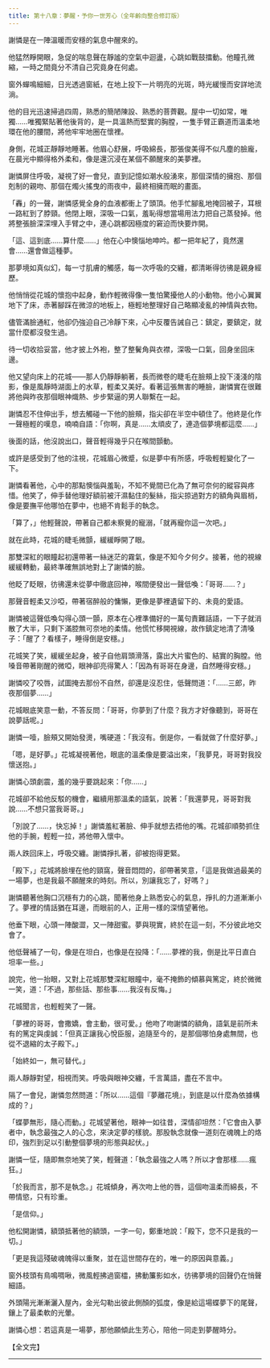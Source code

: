 ```yaml
---
title: 第十八章：夢醒・予你一世芳心（全年齡向整合修訂版）
---
```


謝憐是在一陣溫暖而安穩的氣息中醒來的。

他猛然睜開眼，急促的喘息聲在靜謐的空氣中迴盪，心跳如戰鼓擂動。他瞳孔微縮，一時之間竟分不清自己究竟身在何處。

窗外蟬鳴細細，日光透過窗紙，在地上投下一片明亮的光斑，時光緩慢而安詳地流淌。

他的目光迅速掃過四周，熟悉的簡陋陳設、熟悉的菩薺觀。屋中一切如常，唯獨……唯獨緊貼著他後背的，是一具溫熱而堅實的胸膛，一隻手臂正霸道而溫柔地環在他的腰間，將他牢牢地圈在懷裡。

身側，花城正靜靜地睡著。他眉心舒展，呼吸綿長，那張俊美得不似凡塵的臉龐，在晨光中顯得格外柔和，像是還沉浸在某個不願醒來的美夢裡。

謝憐屏住呼吸，凝視了好一會兒，直到記憶如潮水般湧來，那個深情的擁抱、那個剋制的親吻、那個在燭火搖曳的雨夜中，最終相擁而眠的畫面。

「轟」的一聲，謝憐感覺全身的血液都衝上了頭頂。他手忙腳亂地掩回被子，耳根一路紅到了脖頸。他閉上眼，深吸一口氣，羞恥得想當場用法力把自己蒸發掉。他將整張臉深深埋入手臂之中，連心跳都因極度的窘迫而快要炸開。

「這、這到底……算什麼……」他在心中懊惱地呻吟。都一把年紀了，竟然還會……還會做這種夢。

那夢境如真似幻，每一寸肌膚的觸感，每一次呼吸的交纏，都清晰得彷彿是親身經歷。

他悄悄從花城的懷抱中起身，動作輕微得像一隻怕驚擾他人的小動物。他小心翼翼地下了床，赤著腳踩在微涼的地板上，極輕地整理好自己略顯凌亂的神情與衣物。

儘管滿臉通紅，他卻仍強迫自己冷靜下來，心中反覆告誡自己：鎮定，要鎮定，就當什麼都沒發生過。

待一切收拾妥當，他才披上外袍，整了整鬢角與衣襟，深吸一口氣，回身坐回床邊。

他又望向床上的花城——那人仍靜靜躺著，長而微卷的睫毛在臉頰上投下淺淺的陰影，像是風靜時湖面上的水草，輕柔又美好。看著這張無害的睡臉，謝憐實在很難將他與昨夜那個眼神熾熱、步步緊逼的男人聯繫在一起。

謝憐忍不住伸出手，想去觸碰一下他的臉頰，指尖卻在半空中頓住了。他終是化作一聲極輕的嘆息，喃喃自語：「你啊，真是……太頑皮了，連造個夢境都這麼……」

後面的話，他沒說出口，聲音輕得幾乎只在喉間顫動。

或許是感受到了他的注視，花城眉心微蹙，似是夢中有所感，呼吸輕輕變化了一下。

謝憐看著他，心中的那點懊惱與羞恥，不知不覺間已化為了無可奈何的縱容與疼惜。他笑了，伸手替他理好額前被汗濕黏住的髮絲，指尖掠過對方的額角與眉梢，像是要撫平他哪怕在夢中，也絕不肯鬆手的執念。

「算了，」他輕聲說，帶著自己都未察覺的寵溺，「就再寵你這一次吧。」

就在此時，花城的睫毛微顫，緩緩睜開了眼。

那雙深紅的眼瞳起初還帶著一絲迷茫的霧氣，像是不知今夕何夕。接著，他的視線緩緩轉動，最終準確無誤地對上了謝憐的臉。

他眨了眨眼，彷彿還未從夢中徹底回神，喉間便發出一聲低喚：「哥哥……？」

那聲音輕柔又沙啞，帶著宿醉般的慵懶，更像是夢裡遺留下的、未竟的愛語。

謝憐被這聲低喚勾得心頭一顫，原本在心裡準備好的一萬句責難話語，一下子就消散了大半，只剩下滿腔無可奈地的柔情。他慌忙移開視線，故作鎮定地清了清嗓子：「醒了？看樣子，睡得倒是安穩。」

花城笑了笑，緩緩坐起身，被子自他肩頭滑落，露出大片蜜色的、結實的胸膛。他嗓音帶著剛醒的微啞，眼神卻亮得驚人：「因為有哥哥在身邊，自然睡得安穩。」

謝憐咬了咬唇，試圖掩去那份不自然，卻還是沒忍住，低聲問道：「……三郎，昨夜那個夢……」

花城眼底笑意一動，不答反問：「哥哥，你夢到了什麼？我方才好像聽到，哥哥在說夢話呢。」

謝憐一噎，臉頰又開始發燙，嘴硬道：「我沒有。倒是你，一看就做了什麼好夢。」

「嗯，是好夢。」花城凝視著他，眼底的溫柔像是要溢出來，「我夢見，哥哥對我投懷送抱。」

謝憐心頭劇震，羞的幾乎要跳起來：「你……」

花城卻不給他反駁的機會，繼續用那溫柔的語氣，說著：「我還夢見，哥哥對我說……不想只當我哥哥。」

「別說了……，快忘掉！」謝憐羞紅著臉、伸手就想去捂他的嘴。花城卻順勢抓住他的手腕，輕輕一拉，將他帶入懷中。

兩人跌回床上，呼吸交纏。謝憐掙扎著，卻被抱得更緊。

「殿下，」花城將臉埋在他的頸窩，聲音悶悶的，卻帶著笑意，「這是我做過最美的一場夢，也是我最不願醒來的時刻。所以，別讓我忘了，好嗎？」

謝憐聽著他胸口沉穩有力的心跳，聞著他身上熟悉安心的氣息，掙扎的力道漸漸小了。夢裡的情話猶在耳邊，而眼前的人，正用一樣的深情望著他。

他垂下眼，心頭一陣酸澀，又一陣甜蜜。夢與現實，終於在這一刻，不分彼此地交會了。

他低聲補了一句，像是在坦白，也像是在投降：「……夢裡的我，倒是比平日直白坦率一些。」

說完，他一抬眼，又對上花城那雙深紅眼瞳中，毫不掩飾的傾慕與篤定，終於微微一笑，道：「不過，那些話、那些事……我沒有反悔。」

花城聞言，也輕輕笑了一聲。

「夢裡的哥哥，會撒嬌，會主動，很可愛。」他吻了吻謝憐的額角，語氣是前所未有的篤定與虔誠：「但真正讓我心悅臣服，追隨至今的，是那個哪怕身處無間，也從不退縮的太子殿下。」

「始終如一，無可替代。」

兩人靜靜對望，相視而笑。呼吸與眼神交纏，千言萬語，盡在不言中。

隔了一會兒，謝憐忽然問道：「所以……這個『夢離花境』，到底是以什麼為依據構成的？」

「蝶夢無形，隨心而動。」花城望著他，眼神一如往昔，深情卻坦然：「它會由入夢者中，執念最強之人的心念，來決定夢的樣貌。那股執念就像一道刻在魂魄上的烙印，強烈到足以引動整個夢境的形態與起伏。」

謝憐一怔，隨即無奈地笑了笑，輕聲道：「執念最強之人嗎？所以才會那樣……瘋狂。」

「於我而言，那不是執念。」花城傾身，再次吻上他的唇，這個吻溫柔而綿長，不帶情慾，只有珍重。

「是信仰。」

他松開謝憐，額頭抵著他的額頭，一字一句，鄭重地說：「殿下，您不只是我的一切。」

「更是我這殘破魂魄得以重聚，並在這世間存在的，唯一的原因與意義。」

窗外枝頭有鳥鳴啁啾，微風輕拂過窗櫺，拂動簾影如水，彷彿夢境的回聲仍在悄聲細語。

外頭陽光漸漸灑入屋內，金光勾勒出彼此側顏的弧度，像是給這場蝶夢下的尾聲，鑲上了最柔軟的光暈。

謝憐心想：若這真是一場夢，那他願傾此生芳心，陪他一同走到夢醒時分。

【全文完】

---